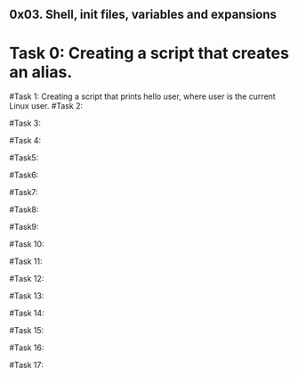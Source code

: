 ## 0x03. Shell, init files, variables and expansions 
# Task 0: Creating a script that creates an alias.
#Task 1: Creating a script that prints hello user, where user is the current Linux user.
#Task 2:

#Task 3:

#Task 4:

#Task5:

#Task6:

#Task7:

#Task8:

#Task9:

#Task 10:

#Task 11:

#Task 12:

#Task 13:

#Task 14:

#Task 15:

#Task 16:

#Task 17:






